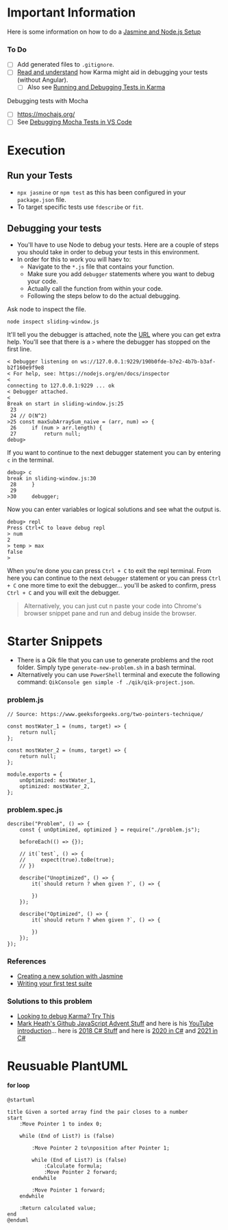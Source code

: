
# Important Information

Here is some information on how to do a [Jasmine and Node.js Setup](https://jasmine.github.io/setup/nodejs.html)

### To Do
- [ ] Add generated files to `.gitignore`.
- [ ] [Read and understand](http://karma-runner.github.io/6.3/intro/how-it-works.html) how Karma might aid in debugging your tests (without Angular).
  - [ ] Also see [Running and Debugging Tests in Karma](https://www.webagesolutions.com/blog/running-and-debugging-tests-in-karma)

Debugging tests with Mocha
- [ ] https://mochajs.org/
- [ ] See [Debugging Mocha Tests in  VS Code](https://dev.to/wakeupmh/debugging-mocha-tests-in-vscode-468a)

# Execution

## Run your Tests

- `npx jasmine` or `npm test` as this has been configured in your `package.json` file.
- To target specific tests use `fdescribe` or `fit`.

## Debugging your tests

- You'll have to use Node to debug your tests. Here are a couple of steps you should take in order to debug your tests in this environment.
- In order for this to work you will haev to:
  - Navigate to the `*.js` file that contains your function.
  - Make sure you add `debugger` statements where you want to debug your code.
  - Actually call the function from within your code.
  - Following the steps below to do the actual debugging.

Ask node to inspect the file.

```
node inspect sliding-window.js
```

It'll tell you the debugger is attached, note the [URL](https://nodejs.org/en/docs/guides/debugging-getting-started/) where you can get extra help. You'll see that there is a `>` where the debugger has stopped on the first line.

```
< Debugger listening on ws://127.0.0.1:9229/190b0fde-b7e2-4b7b-b3af-b2f160e9f9e8
< For help, see: https://nodejs.org/en/docs/inspector
<
connecting to 127.0.0.1:9229 ... ok
< Debugger attached.
<
Break on start in sliding-window.js:25
 23
 24 // O(N^2)
>25 const maxSubArraySum_naive = (arr, num) => {
 26     if (num > arr.length) {
 27         return null;
debug>
```

If you want to continue to the next debugger statement you can by entering `c` in the terminal.

```
debug> c
break in sliding-window.js:30
 28     }
 29
>30     debugger;
```

Now you can enter variables or logical solutions and see what the output is.

```
debug> repl
Press Ctrl+C to leave debug repl
> num
2
> temp > max
false
>
```

When you're done you can press `Ctrl + C` to exit the repl terminal. From here you can continue to the next `debugger` statement or you can  press `Ctrl + C` one more time to exit the debugger... you'll be asked to confirm, press `Ctrl + C` and you will exit the debugger.


> Alternatively, you can just cut n paste your code into Chrome's browser snippet pane and run and debug inside the browser.


# Starter Snippets

- There is a Qik file that you can use to generate problems and the root folder. Simply type `generate-new-problem.sh` in a bash terminal.
- Alternatively you can use `PowerShell` terminal and execute the following command: `QikConsole gen simple -f ./qik/qik-project.json`.

### problem.js
```
// Source: https://www.geeksforgeeks.org/two-pointers-technique/

const mostWater_1 = (nums, target) => {
    return null;
};

const mostWater_2 = (nums, target) => {
    return null;
};

module.exports = {
    unOptimized: mostWater_1,
    optimized: mostWater_2,
};
```

### problem.spec.js
```
describe("Problem", () => {
    const { unOptimized, optimized } = require("./problem.js");

    beforeEach(() => {});

    // it(`test`, () => {
    //     expect(true).toBe(true);
    // })
    
    describe("Unoptimized", () => {
        it(`should return ? when given ?`, () => {
       
        })
    });

    describe("Optimized", () => {
        it(`should return ? when given ?`, () => {
       
        })
    });
});
```

### References

- [Creating a new solution with Jasmine](https://jasmine.github.io/setup/nodejs.html)
- [Writing your first test suite](https://jasmine.github.io/tutorials/your_first_suite.html)

### Solutions to this problem
- [Looking to debug Karma? Try This](https://www.youtube.com/watch?v=lgMuiFKq9M4)
- [Mark Heath's Github JavaScript Advent Stuff](https://github.com/markheath/advent-of-code-js) and here is his [YouTube introduction](https://www.youtube.com/watch?v=mC2LRZ23AFU)... here is [2018 C# Stuff](https://github.com/markheath/advent-of-code-2018) and here is [2020 in C#](https://github.com/markheath/AdventOfCode2020) and [2021 in C#](https://github.com/markheath/AdventOfCode2021)

# Reusuable PlantUML

#### for loop
```
@startuml

title Given a sorted array find the pair closes to a number
start
    :Move Pointer 1 to index 0;
    
    while (End of List?) is (false)

        :Move Pointer 2 to\nposition after Pointer 1;
        
        while (End of List?) is (false)
            :Calculate formula;
            :Move Pointer 2 forward;
        endwhile

        :Move Pointer 1 forward;
    endwhile

    :Return calculated value;
end
@enduml
```

